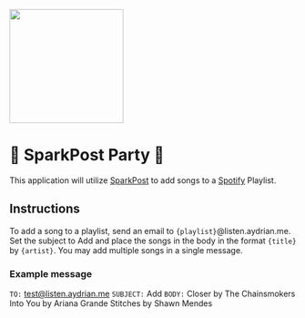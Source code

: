 <a href="https://developers.sparkpost.com"><img src="https://www.sparkpost.com/sites/default/files/attachments/SparkPost_Logo_2-Color_Gray-Orange_RGB.svg" width="200px"/></a>

# :tada: SparkPost Party :tada:

This application will utilize [SparkPost][1] to add songs to a [Spotify](https://www.spotify.com/) Playlist.

## Instructions
To add a song to a playlist, send an email to `{playlist}`@listen.aydrian.me. Set the subject to Add and place the songs in the body in the format `{title}` by `{artist}`. You may add multiple songs in a single message.

### Example message
`TO:` test@listen.aydrian.me
`SUBJECT:` Add
`BODY:`
Closer by The Chainsmokers
Into You by Ariana Grande
Stitches by Shawn Mendes


[1]: https://www.sparkpost.com/
[2]: https://app.sparkpost.com/sign-up?src=Dev-Website&sfdcid=701600000011daf&_ga=1.204138960.1347218848.1425988764
[3]: https://developers.sparkpost.com/
